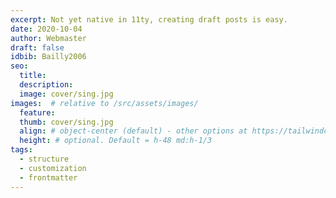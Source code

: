 ```yaml
---
excerpt: Not yet native in 11ty, creating draft posts is easy.
date: 2020-10-04
author: Webmaster
draft: false
idbib: Bailly2006
seo:
  title:
  description:
  image: cover/sing.jpg
images:  # relative to /src/assets/images/
  feature: 
  thumb: cover/sing.jpg
  align: # object-center (default) - other options at https://tailwindcss.com/docs/object-position
  height: # optional. Default = h-48 md:h-1/3
tags:
  - structure
  - customization
  - frontmatter
---
```


